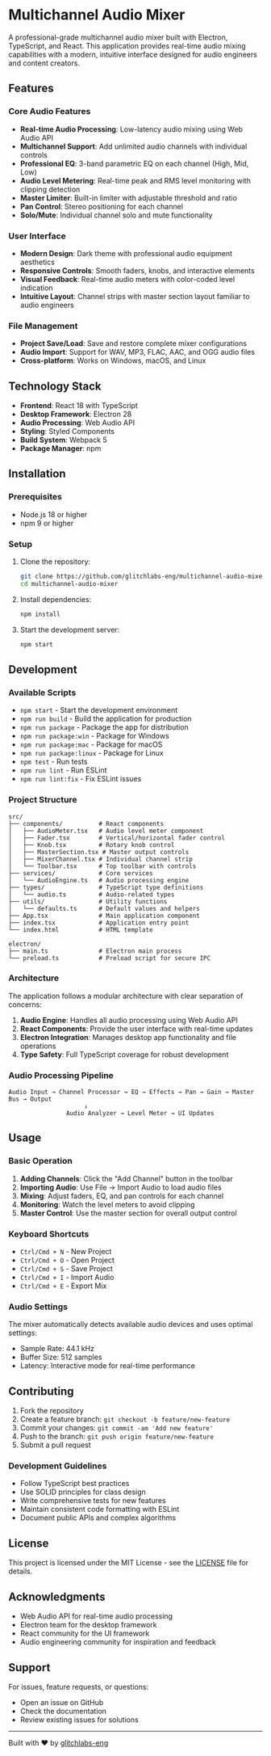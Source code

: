 # Multichannel Audio Mixer

A professional-grade multichannel audio mixer built with Electron, TypeScript, and React. This application provides real-time audio mixing capabilities with a modern, intuitive interface designed for audio engineers and content creators.

## Features

### Core Audio Features
- **Real-time Audio Processing**: Low-latency audio mixing using Web Audio API
- **Multichannel Support**: Add unlimited audio channels with individual controls
- **Professional EQ**: 3-band parametric EQ on each channel (High, Mid, Low)
- **Audio Level Metering**: Real-time peak and RMS level monitoring with clipping detection
- **Master Limiter**: Built-in limiter with adjustable threshold and ratio
- **Pan Control**: Stereo positioning for each channel
- **Solo/Mute**: Individual channel solo and mute functionality

### User Interface
- **Modern Design**: Dark theme with professional audio equipment aesthetics
- **Responsive Controls**: Smooth faders, knobs, and interactive elements
- **Visual Feedback**: Real-time audio meters with color-coded level indication
- **Intuitive Layout**: Channel strips with master section layout familiar to audio engineers

### File Management
- **Project Save/Load**: Save and restore complete mixer configurations
- **Audio Import**: Support for WAV, MP3, FLAC, AAC, and OGG audio files
- **Cross-platform**: Works on Windows, macOS, and Linux

## Technology Stack

- **Frontend**: React 18 with TypeScript
- **Desktop Framework**: Electron 28
- **Audio Processing**: Web Audio API
- **Styling**: Styled Components
- **Build System**: Webpack 5
- **Package Manager**: npm

## Installation

### Prerequisites
- Node.js 18 or higher
- npm 9 or higher

### Setup
1. Clone the repository:
   ```bash
   git clone https://github.com/glitchlabs-eng/multichannel-audio-mixer.git
   cd multichannel-audio-mixer
   ```

2. Install dependencies:
   ```bash
   npm install
   ```

3. Start the development server:
   ```bash
   npm start
   ```

## Development

### Available Scripts

- `npm start` - Start the development environment
- `npm run build` - Build the application for production
- `npm run package` - Package the app for distribution
- `npm run package:win` - Package for Windows
- `npm run package:mac` - Package for macOS
- `npm run package:linux` - Package for Linux
- `npm test` - Run tests
- `npm run lint` - Run ESLint
- `npm run lint:fix` - Fix ESLint issues

### Project Structure

```
src/
├── components/          # React components
│   ├── AudioMeter.tsx   # Audio level meter component
│   ├── Fader.tsx        # Vertical/horizontal fader control
│   ├── Knob.tsx         # Rotary knob control
│   ├── MasterSection.tsx # Master output controls
│   ├── MixerChannel.tsx # Individual channel strip
│   └── Toolbar.tsx      # Top toolbar with controls
├── services/            # Core services
│   └── AudioEngine.ts   # Audio processing engine
├── types/               # TypeScript type definitions
│   └── audio.ts         # Audio-related types
├── utils/               # Utility functions
│   └── defaults.ts      # Default values and helpers
├── App.tsx              # Main application component
├── index.tsx            # Application entry point
└── index.html           # HTML template

electron/
├── main.ts              # Electron main process
└── preload.ts           # Preload script for secure IPC
```

### Architecture

The application follows a modular architecture with clear separation of concerns:

1. **Audio Engine**: Handles all audio processing using Web Audio API
2. **React Components**: Provide the user interface with real-time updates
3. **Electron Integration**: Manages desktop app functionality and file operations
4. **Type Safety**: Full TypeScript coverage for robust development

### Audio Processing Pipeline

```
Audio Input → Channel Processor → EQ → Effects → Pan → Gain → Master Bus → Output
                     ↓
                Audio Analyzer → Level Meter → UI Updates
```

## Usage

### Basic Operation

1. **Adding Channels**: Click the "Add Channel" button in the toolbar
2. **Importing Audio**: Use File → Import Audio to load audio files
3. **Mixing**: Adjust faders, EQ, and pan controls for each channel
4. **Monitoring**: Watch the level meters to avoid clipping
5. **Master Control**: Use the master section for overall output control

### Keyboard Shortcuts

- `Ctrl/Cmd + N` - New Project
- `Ctrl/Cmd + O` - Open Project
- `Ctrl/Cmd + S` - Save Project
- `Ctrl/Cmd + I` - Import Audio
- `Ctrl/Cmd + E` - Export Mix

### Audio Settings

The mixer automatically detects available audio devices and uses optimal settings:
- Sample Rate: 44.1 kHz
- Buffer Size: 512 samples
- Latency: Interactive mode for real-time performance

## Contributing

1. Fork the repository
2. Create a feature branch: `git checkout -b feature/new-feature`
3. Commit your changes: `git commit -am 'Add new feature'`
4. Push to the branch: `git push origin feature/new-feature`
5. Submit a pull request

### Development Guidelines

- Follow TypeScript best practices
- Use SOLID principles for class design
- Write comprehensive tests for new features
- Maintain consistent code formatting with ESLint
- Document public APIs and complex algorithms

## License

This project is licensed under the MIT License - see the [LICENSE](LICENSE) file for details.

## Acknowledgments

- Web Audio API for real-time audio processing
- Electron team for the desktop framework
- React community for the UI framework
- Audio engineering community for inspiration and feedback

## Support

For issues, feature requests, or questions:
- Open an issue on GitHub
- Check the documentation
- Review existing issues for solutions

---

Built with ❤️ by [glitchlabs-eng](https://github.com/glitchlabs-eng)

